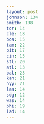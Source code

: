 ```yaml
---
layout: post
johnson: 134
smith: 138
tor: 14
cle: 18
bos: 15
tam: 22
pit: 17
cin: 15
stl: 20
atl: 13
bal: 23
kan: 21
nyy: 21
laa: 14
sdg: 12
was: 14
phi: 19
lad: 14
---
```

